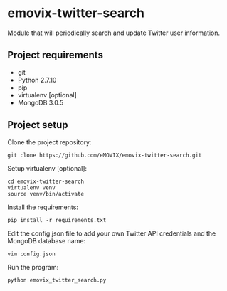 # emovix-twitter-search
Module that will periodically search and update Twitter user information.

## Project requirements

- git
- Python 2.7.10
- pip
- virtualenv [optional]
- MongoDB 3.0.5

## Project setup

Clone the project repository:

    git clone https://github.com/eMOVIX/emovix-twitter-search.git

Setup virtualenv [optional]:

    cd emovix-twitter-search
    virtualenv venv
    source venv/bin/activate

Install the requirements:

    pip install -r requirements.txt

Edit the config.json file to add your own Twitter API credentials and the MongoDB database name:

    vim config.json

Run the program:

    python emovix_twitter_search.py
